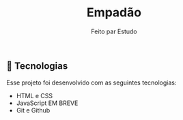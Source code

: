 <h1 align="center"> Empadão </h1>

<p align="center">
Feito par Estudo
</p>

<br>


## 🚀 Tecnologias

Esse projeto foi desenvolvido com as seguintes tecnologias:

- HTML e CSS
- JavaScript EM BREVE
- Git e Github
